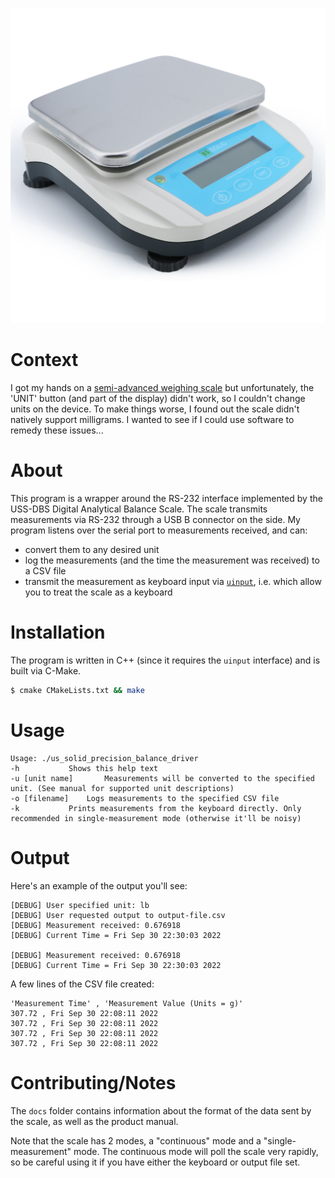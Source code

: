 ![Picture of scale](./docs/scale-image.jpg)

# Context

I got my hands on a [semi-advanced weighing scale](https://ussolid.com/100-x-0-001g-analytical-balance-1-mg-digital-lab-precision-scale.html) but unfortunately, the 'UNIT' button (and part of the display) didn't work, so I couldn't change units on the device. To make things worse, I found out the scale didn't natively support milligrams. I wanted to see if I could use software to remedy these issues...

# About

This program is a wrapper around the RS-232 interface implemented by the USS-DBS Digital Analytical Balance Scale. The scale transmits measurements via RS-232 through a USB B connector on the side. My program listens over the serial port to measurements received, and can:

* convert them to any desired unit
* log the measurements (and the time the measurement was received) to a CSV file
* transmit the measurement as keyboard input via [`uinput`](https://kernel.org/doc/html/v4.12/input/uinput.html), i.e. which allow you to treat the scale as a keyboard

# Installation

The program is written in C++ (since it requires the `uinput` interface) and is built via C-Make.

```bash
$ cmake CMakeLists.txt && make
```

# Usage

```
Usage: ./us_solid_precision_balance_driver
-h 	 	 	 Shows this help text
-u [unit name] 	 	 Measurements will be converted to the specified unit. (See manual for supported unit descriptions)
-o [filename] 	 Logs measurements to the specified CSV file
-k 	 	 	 Prints measurements from the keyboard directly. Only recommended in single-measurement mode (otherwise it'll be noisy)
```

# Output

Here's an example of the output you'll see:

```
[DEBUG] User specified unit: lb
[DEBUG] User requested output to output-file.csv
[DEBUG] Measurement received: 0.676918
[DEBUG] Current Time = Fri Sep 30 22:30:03 2022

[DEBUG] Measurement received: 0.676918
[DEBUG] Current Time = Fri Sep 30 22:30:03 2022
```

A few lines of the CSV file created:

```
'Measurement Time' , 'Measurement Value (Units = g)'
307.72 , Fri Sep 30 22:08:11 2022
307.72 , Fri Sep 30 22:08:11 2022
307.72 , Fri Sep 30 22:08:11 2022
307.72 , Fri Sep 30 22:08:11 2022
```

# Contributing/Notes

The `docs` folder contains information about the format of the data sent by the scale, as well as the product manual.

Note that the scale has 2 modes, a "continuous" mode and a "single-measurement" mode. The continuous mode will poll the scale very rapidly, so be careful using it if you have either the keyboard or output file set.